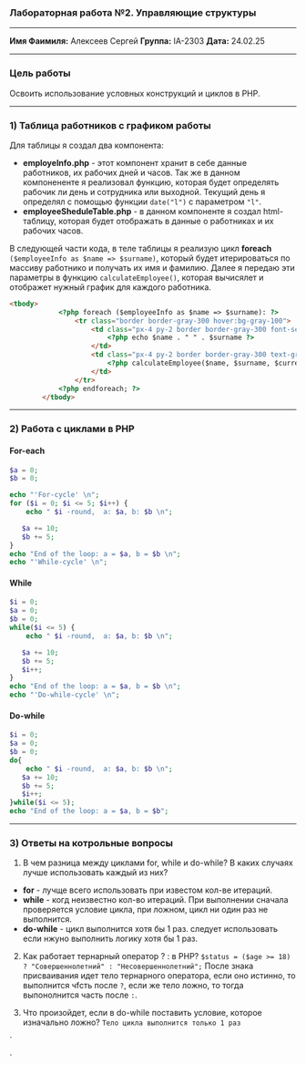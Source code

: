 ### Лабораторная работа №2. Управляющие структуры
***
**Имя Фаимиля:** Алексеев Сергей
**Группа:** IA-2303
**Дата:** 24.02.25
***
### Цель работы

Освоить использование условных конструкций и циклов в PHP.

***
### 1) Таблица работников с графиком работы

Для таблицы я создал два компонента:
- **employeInfo.php** - этот компонент хранит в себе данные работников, их рабочих дней и часов. 
Так же в данном компонененте я реализовал функцию, которая будет определять рабочик ли день и сотрудника или выходной.
 Текущий день я определял с помощью функции `date("l")` с параметром `"l"`.
- **employeeSheduleTable.php** - в данном компоненте я создал html-таблицу, которая будет отображать в данные о работниках и их рабочих часов.

В следующей части кода, в теле таблицы я реализую цикл **foreach** `($employeeInfo as $name => $surname)`, который будет итерироваться по массиву работнико и получать их имя и фамилию. 
Далее я передаю эти параметры в функцию `calculateEmployee()`, которая вычисялет и отображет нужный график для каждого работника.
```html
<tbody>
            <?php foreach ($employeeInfo as $name => $surname): ?>
                <tr class="border border-gray-300 hover:bg-gray-100">
                    <td class="px-4 py-2 border border-gray-300 font-semibold">
                        <?php echo $name . " " . $surname ?>
                    </td>
                    <td class="px-4 py-2 border border-gray-300 text-gray-600">
                        <?php calculateEmployee($name, $surname, $currentDay, $janeWorkDays, $johnWorkDays) ?>
                    </td>
                </tr>
            <?php endforeach; ?>
        </tbody>
```
***
### 2) Работa с циклами в PHP

#### For-each
```php
$a = 0;
$b = 0;

echo "'For-cycle' \n";
for ($i = 0; $i <= 5; $i++) {
    echo " $i -round,  a: $a, b: $b \n";

   $a += 10;
   $b += 5;
}
echo "End of the loop: a = $a, b = $b \n";
echo "'While-cycle' \n";
```
#### While
```php
$i = 0;
$a = 0;
$b = 0;
while($i <= 5) {
    echo " $i -round,  a: $a, b: $b \n";

   $a += 10;
   $b += 5;
   $i++;
}
echo "End of the loop: a = $a, b = $b \n";
echo "'Do-while-cycle' \n";
```
#### Do-while
```php
$i = 0;
$a = 0;
$b = 0;
do{
    echo " $i -round,  a: $a, b: $b \n";
   $a += 10;
   $b += 5;
   $i++;
}while($i <= 5);
echo "End of the loop: a = $a, b = $b";
```

***


### 3) Ответы на котрольные вопросы
1) В чем разница между циклами for, while и do-while? В каких случаях лучше использовать каждый из них?
 - **for** - лучще всего использовать при известом кол-ве итераций. 
 - **while** - когд неизвестно кол-во итераций. При выполнении сначала проверяется условие цикла, при ложном, цикл ни один раз не выполнится.
 - **do-while** - цикл выполнится хотя бы 1 раз. следует использовать если нжуно выполнить логику хотя бы 1 раз.

2) Как работает тернарный оператор ? : в PHP?
`$status = ($age >= 18) ? "Совершеннолетний" : "Несовершеннолетний";`
После знака присваивания идет тело тернарного оператора, если оно истинно, то выполнится чfсть после `?`,  если же тело ложно, то тогда выпонолнится часть после `:`.

3) Что произойдет, если в do-while поставить условие, которое изначально ложно?
`Тело цикла выполнится только 1 раз`

`

`

